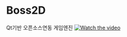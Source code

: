 # Boss2D
Qt기반 오픈소스연동 게임엔진
[![Watch the video](https://img.youtube.com/vi/T-D1KVIuvjA/0.jpg)](https://www.slideshare.net/slideshow/embed_code/key/IGZW9Yy8noIDHT)
